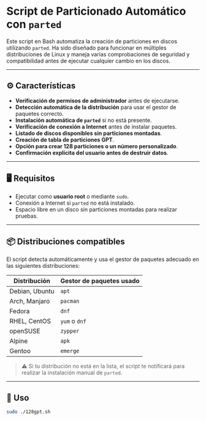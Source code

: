 # Script de Particionado Automático con `parted`

Este script en Bash automatiza la creación de particiones en discos utilizando `parted`. Ha sido diseñado para funcionar en múltiples distribuciones de Linux y maneja varias comprobaciones de seguridad y compatibilidad antes de ejecutar cualquier cambio en los discos.

---

## ⚙️ Características

- **Verificación de permisos de administrador** antes de ejecutarse.
- **Detección automática de la distribución** para usar el gestor de paquetes correcto.
- **Instalación automática de `parted`** si no está presente.
- **Verificación de conexión a Internet** antes de instalar paquetes.
- **Listado de discos disponibles sin particiones montadas**.
- **Creación de tabla de particiones GPT**.
- **Opción para crear 128 particiones o un número personalizado**.
- **Confirmación explícita del usuario antes de destruir datos**.

---

## 🖥️ Requisitos

- Ejecutar como **usuario root** o mediante `sudo`.
- Conexión a Internet si `parted` no está instalado.
- Espacio libre en un disco sin particiones montadas para realizar pruebas.

---

## 📦 Distribuciones compatibles

El script detecta automáticamente y usa el gestor de paquetes adecuado en las siguientes distribuciones:

| Distribución       | Gestor de paquetes usado     |
|--------------------|------------------------------|
| Debian, Ubuntu     | `apt`                        |
| Arch, Manjaro      | `pacman`                     |
| Fedora             | `dnf`                        |
| RHEL, CentOS       | `yum` o `dnf`                |
| openSUSE           | `zypper`                     |
| Alpine             | `apk`                        |
| Gentoo             | `emerge`                     |

> ⚠️ Si tu distribución no está en la lista, el script te notificará para realizar la instalación manual de `parted`.

---

## 🚀 Uso

```bash
sudo ./128gpt.sh
